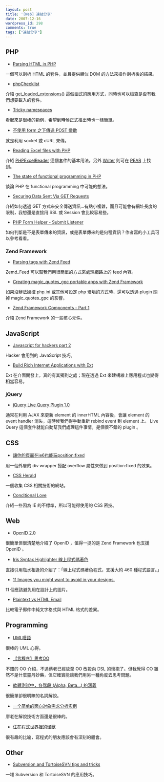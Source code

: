 ```yaml
---
layout: post
title: '[Web] 連結分享'
date: 2007-12-16
wordpress_id: 298
comments: true
tags: ["連結分享"]
---
```


<!--more-->

## PHP

* [Parsing HTML in PHP](http://www.onderstekop.nl/articles/114/)

一個可以剖析 HTML 的套件，並且提供類似 DOM 的方法來操作剖析後的結果。

* [phpChecklist](http://till.vox.com/library/post/phpchecklist.html)

介紹 [get_loaded_extensions()](http://docs.php.net/manual/en/function.get-loaded-extensions.php) 這個函式的應用方式，同時也可以檢查是否有我們想要載入的套件。

* [Tricky namespaces](http://www.stubbles.org/archives/34-Tricky-namespaces.html)

看起來是很棒的範例，希望到時候正式推出時也一樣簡單。

* [不使用 form 之下傳送 POST 變數](http://www.real-blog.com/programming/471)

就是利用 socket 或 cURL 來傳。

* [Reading Excel files with PHP](http://www.xml.lt/Blog/2007/12/14/Reading+Excel+files+with+PHP)

介紹 [PHPExcelReader](http://sourceforge.net/projects/phpexcelreader) 這個套件的基本用法，另外 [Writer](http://pear.php.net/package/Spreadsheet_Excel_Writer) 則可在 [PEAR](http://pear.php.net) 上找到。

* [The state of functional programming in PHP](http://www.sitepoint.com/blogs/2007/12/15/the-state-of-functional-programming-in-php/)

談論 PHP 在 functional programming 中可能的想法。

* [Securing Data Sent Via GET Requests](http://www.phpbuilder.com/columns/hillel_aftel20070510.php3)

介紹如何透過 GET 方式來安全傳送資訊...有點小複雜，而且可能會有網址長度的限制，我想還是直接用 SSL 或 Session 會比較容易些。

* [PHP Form Helper - Submit Listener](http://davidwalsh.name/php-form-helper-submit-listener/)

如何判斷是不是表單傳來的資訊，或是表單傳來的是何種資訊？作者寫的小工具可以參考看看。



### Zend Framework

* [Parsing tags with Zend Feed](http://www.prodevtips.com/2007/12/12/parsing-tags-with-zend-feed/)

Zemd_Feed 可以幫我們用很簡單的方式來處理網路上的 feed 內容。

* [Creating magic_quotes_gpc portable apps with Zend Framework](http://prematureoptimization.org/blog/archives/52)

如果沒辦法操控 php.ini 或其他可設定 php 環境的方式時，還可以透過 plugin 關掉 magic_quotes_gpc 的影響。

* [Zend Framework Components - Part 1](http://www.killerphp.com/articles/zend-framework-components-part-1/)

介紹 Zend Framework 的一些核心元件。



## JavaScript

* [Javascript for hackers part 2](http://www.thespanner.co.uk/2007/12/12/javascript-for-hackers-part-2/)

Hacker 會用到的 JavaScript 技巧。

* [Build Rich Internet Applications with Ext](http://www.sitepoint.com/article/build-rich-applications-ext/)

Ext 在介面開發上，真的有其獨到之處；現在透過 Ext 來建構線上應用程式也變得相當容易。



### jQuery

* [jQuery Live Query Plugin 1.0](http://brandonaaron.net/docs/livequery/)

通常在利用 AJAX  來更新 element 的 innerHTML 內容後，會讓 element 的 event handler 消失，這時候我們得手動重新 rebind event 到 element 上。 Live Query 這個套件就能自動幫我們處理這件事情，是個很不錯的 plugin 。



## CSS

* [讓你的頁面在ie6也能玩position:fixed](http://www.wowbox.com.tw/blog/article.asp?id=2357)

用一個外層的 div wrapper 搭配 overflow 屬性來做到 position:fixed 的效果。

* [CSS Herald](http://cssherald.com/)

一個收集 CSS 相關技術的網站。

* [Conditional Love](http://24ways.org/2007/conditional-love)

介紹一些因為 IE 的不標準，所以可能得使用的 CSS 密技。



## Web

* [OpenID 2.0](http://mk.netgenes.org/archives/687/)

很簡單但很清楚地介紹了 OpenID ，值得一提的是 Zend Framework 也支援 OpenID 。

* [Iris Syntax Highlighter 線上程式碼著色](http://duartes.org/iris/highlight.html)

直接引用瓶水相逢的介紹了：「線上程式碼著色程式，支援大約 460 種程式語言。」

* [11 Images you might want to avoid in your designs.](http://www.snap2objects.com/2007/12/13/11-images-you-might-want-to-avoid-in-your-designs/)

11 個應該避免用在設計上的圖片。

* [Plaintext vs HTML Email](http://blogs.sun.com/chienr/entry/plaintext_vs_html_email)

比較電子郵件中純文字格式與 HTML 格式的差異。



## Programming

* [UML囈語](http://www.umltw.com/2007/12/uml.html)

很棒的 UML 心得。

* [【言程序】思考OO](http://jerrylovesrebol.blogspot.com/2007/12/oo.html)

不錯的 OO 介紹，不過蔡老已經放棄 OO 改投向 DSL 的懷抱了。但我覺得 OO 雖然不是什麼靈丹妙藥，但它確實能讓我們用另一種角度去思考問題。

* [軟體測試中，各階段 (Alpha, Beta...) 的涵義](http://blog.vixual.net/2007/12/alpha-beta.html)

很簡單卻很明瞭的名詞解說。

* [一个简单的面向对象需求分析实例](http://www.dualface.com/blog/?p=479)

廖老在解說技術方面還是很棒的。

* [住在程式世界裡的怪獸](http://tangblack.blogspot.com/2007/12/blog-post_14.html)

很有趣的比喻，寫程式的朋友應該會有深刻的體會。



## Other

* [Subversion and TortoiseSVN tips and tricks](http://vidmar.net/weblog/archive/2007/12/11/subversion-and-tortoisesvn-tips-and-tricks.aspx)

一堆 Subversion 和 TortoiseSVN 的應用技巧。


